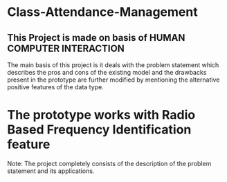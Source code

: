 # Class-Attendance-Management

## This Project is made on basis of HUMAN COMPUTER INTERACTION

The main basis of this project is it deals with the problem statement which describes the pros and cons of the existing model and the drawbacks present in the prototype are further modified by mentioning the alternative positive features of the data type.

# The prototype works with Radio Based Frequency Identification feature

Note: The project completely consists of the description of the problem statement and its applications.
